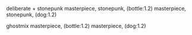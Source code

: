 deliberate + stonepunk
masterpiece, stonepunk, (bottle:1.2)
masterpiece, stonepunk, (dog:1.2)

ghostmix
masterpiece, (bottle:1.2)
masterpiece, (dog:1.2)
